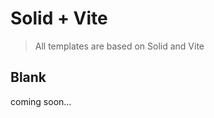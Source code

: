 # Solid + Vite

> All templates are based on Solid and Vite


## Blank

<LogoBadge name="solid" /> <LogoBadge name="vite" /> <LogoBadge name="ts" />

coming soon...
